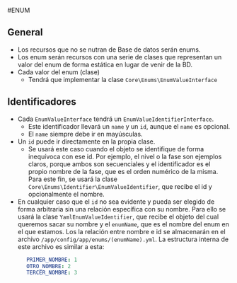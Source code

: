 #ENUM

## General

- Los recursos que no se nutran de Base de datos serán enums. 
- Los enum serán recursos con una serie de clases que representan un valor del enum de forma estática en lugar de venir de la BD.
- Cada valor del enum (clase) 
  - Tendrá que implementar la clase `Core\Enums\EnumValueInterface`

## Identificadores
- Cada `EnumValueInterface` tendrá un `EnumValueIdentifierInterface`.
  - Este identificador llevará un `name` y un `id`, aunque el `name` es opcional.
  - El `name` siempre debe ir en mayúsculas.  
- Un `id` puede ir directamente en la propia clase.
    - Se usará este caso cuando el objeto se identifique de forma inequívoca con ese id. Por ejemplo, el nivel o la fase son ejemplos claros, porque ambos son secuenciales y el identificador es el propio nombre de la fase, que es el orden numérico de la misma. Para este fin, se usará la clase `Core\Enums\Identifier\EnumValueIdentifier`, que recibe el id y opcionalmente el nombre.   
- En cualquier caso que el `id` no sea evidente y pueda ser elegido de forma arbitraria sin una relación específica con su nombre. Para ello se usará la clase `YamlEnumValueIdentifier`, que recibe el objeto del cual queremos sacar su nombre y el `enumName`, que es el nombre del enum en el que estamos. Los la relación entre nombre e id se almacenarán en el archivo `/app/config/app/enums/(enumName).yml`. La estructura interna de este archivo es similar a esta:

```yaml
      PRIMER_NOMBRE: 1
      OTRO_NOMBRE: 2
      TERCER_NOMBRE: 3
```  
